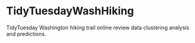 # TidyTuesdayWashHiking
 TidyTuesday Washington hiking trail online review data clustering analysis and predictions.
